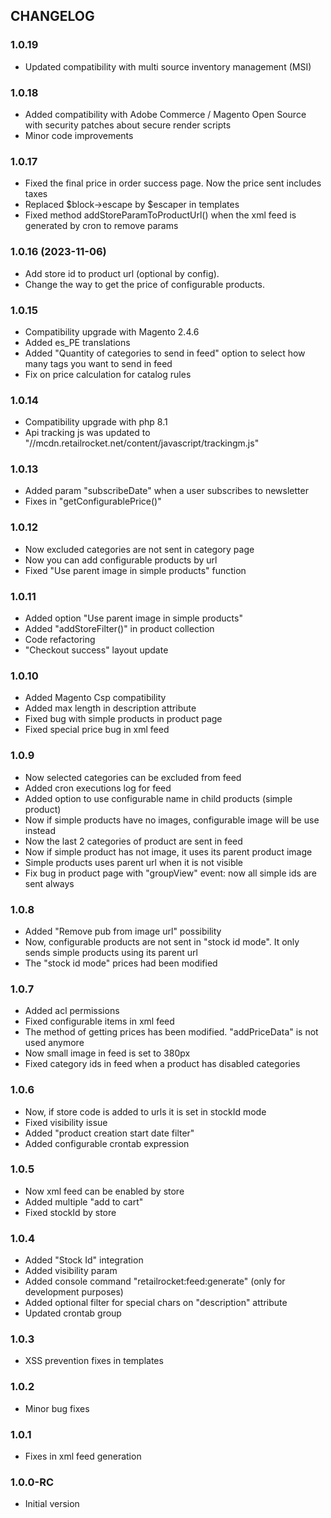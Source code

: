 CHANGELOG
---------

### 1.0.19
- Updated compatibility with multi source inventory management (MSI)
 
### 1.0.18
- Added compatibility with Adobe Commerce / Magento Open Source with security patches about secure render scripts
- Minor code improvements

### 1.0.17 
- Fixed the final price in order success page. Now the price sent includes taxes
- Replaced $block->escape by $escaper in templates
- Fixed method addStoreParamToProductUrl() when the xml feed is generated by cron to remove params

### 1.0.16 (2023-11-06)
- Add store id to product url (optional by config). 
- Change the way to get the price of configurable products.

### 1.0.15

- Compatibility upgrade with Magento 2.4.6
- Added es_PE translations
- Added "Quantity of categories to send in feed" option to select how many <categoryId> tags you want to send in feed
- Fix on price calculation for catalog rules 

### 1.0.14

- Compatibility upgrade with php 8.1
- Api tracking js was updated to "//mcdn.retailrocket.net/content/javascript/trackingm.js"

### 1.0.13

- Added param "subscribeDate" when a user subscribes to newsletter
- Fixes in "getConfigurablePrice()"

### 1.0.12

- Now excluded categories are not sent in category page
- Now you can add configurable products by url
- Fixed "Use parent image in simple products" function

### 1.0.11

- Added option "Use parent image in simple products"
- Added "addStoreFilter()" in product collection
- Code refactoring
- "Checkout success" layout update

### 1.0.10

- Added Magento Csp compatibility  
- Added max length in description attribute
- Fixed bug with simple products in product page
- Fixed special price bug in xml feed

### 1.0.9

- Now selected categories can be excluded from feed
- Added cron executions log for feed 
- Added option to use configurable name in child products (simple product)
- Now if simple products have no images, configurable image will be use instead
- Now the last 2 categories of product are sent in feed
- Now if simple product has not image, it uses its parent product image
- Simple products uses parent url when it is not visible
- Fix bug in product page with "groupView" event: now all simple ids are sent always

### 1.0.8

- Added "Remove pub from image url" possibility
- Now, configurable products are not sent in "stock id mode". It only sends simple products using its parent url 
- The "stock id mode" prices had been modified 

### 1.0.7

- Added acl permissions
- Fixed configurable items in xml feed
- The method of getting prices has been modified. "addPriceData" is not used anymore 
- Now small image in feed is set to 380px
- Fixed category ids in feed when a product has disabled categories   

### 1.0.6

- Now, if store code is added to urls it is set in stockId mode
- Fixed visibility issue
- Added "product creation start date filter"
- Added configurable crontab expression

### 1.0.5

- Now xml feed can be enabled by store  
- Added multiple "add to cart" 
- Fixed stockId by store 

### 1.0.4

- Added "Stock Id" integration 
- Added visibility param
- Added console command "retailrocket:feed:generate" (only for development purposes)
- Added optional filter for special chars on "description" attribute
- Updated crontab group

### 1.0.3

- XSS prevention fixes in templates

### 1.0.2

- Minor bug fixes

### 1.0.1

- Fixes in xml feed generation

### 1.0.0-RC

- Initial version
